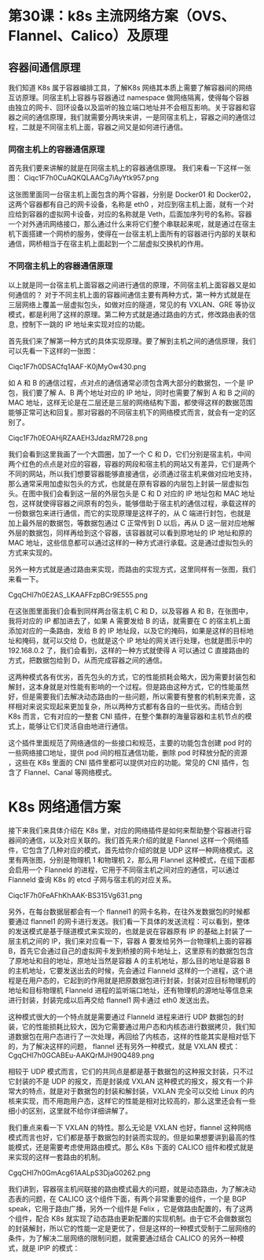 # 第30课：k8s 主流网络方案（OVS、Flannel、Calico）及原理

## 容器间通信原理

我们知道 K8s 属于容器编排工具，了解K8s 网络其本质上需要了解容器间的网络互访原理。同宿主机上容器与容器通过 namespace 做网络隔离，使得每个容器由独立的网卡、回环设备以及监听的独立端口地址并不会相互影响。关于容器和容器之间的通信原理，我们就需要分两块来讲，一是同宿主机上，容器之间的通信过程，二就是不同宿主机上面，容器之间又是如何进行通信。

### 同宿主机上的容器通信原理

首先我们要来讲解的就是在同宿主机上的容器通信原理。 我们来看一下这样一张图：
Ciqc1F7h0CuAQKQLAACg7iAyYtk957.png

这张图里面同一台宿主机上面包含的两个容器，分别是 Docker01 和 Docker02，这两个容器都有自己的网卡设备，名称是 eth0 ，对应到宿主机上面，就有一个对应给到容器的虚拟网卡设备，对应的名称就是 Veth，后面加序列号的名称。容器一个对外通讯网络接口，那么通过什么来将它们整个串联起来呢，就是通过在宿主机下面搭建一个网桥的服务，使得在一台宿主机上面所有的容器进行内部的关联和通信，网桥相当于在宿主机上面起到一个二层虚拟交换机的作用。

### 不同宿主机上的容器通信原理
以上就是同一台宿主机上面容器之间进行通信的原理，不同宿主机上面容器又是如何通信的？ 对于不同主机上面的容器间通信主要有两种方式，第一种方式就是在三层网络上覆盖一层虚拟包头，如做对应的隧道，常见的有 VXLAN、GRE 等协议模式，都是利用了这样的原理。第二种方式就是通过路由的方式，修改路由表的信息，控制下一跳的 IP 地址来实现对应的功能。

首先我们来了解第一种方式的具体实现原理。要了解到主机之间的通信原理，我们可以先看一下这样的一张图：

Ciqc1F7h0DSACfq1AAF-K0jMyOw430.png

如 A 和 B 的通信过程，点对点的通信通常必须包含两大部分的数据包，一个是 IP 包，我们要了解 A、B 两个地址对应的 IP 地址，同时也需要了解到 A 和 B 之间的 MAC 地址，这样无论是在二层还是三层的网络结构下面，都使得这样的数据范围能够正常可达和回复。那对容器的不同宿主机下的网络模式而言，就会有一定的区别了。

Ciqc1F7h0EOAHjRZAAEH3JdazRM728.png

我们会看到这里我画了一个大圆圈，加了一个 C 和 D，它们分别是宿主机，中间两个红色的点点是对应的容器，容器的网段和宿主机的网站又有差异，它们是两个不同的网站，所以我们想要容器能够直接通信，必须通过宿主机来做对应地支持，那么通常采用加虚拟包头的方式，也就是在原有容器的内层包上封装一层虚拟包头。在图中我们会看到这一层的外层包头是 C 和 D 对应的 IP 地址包和 MAC 地址包，这样就使得容器之间原有的包头，能够借助于宿主机的通信过程，承载这样的一份数据包来进行通信，而它的实现原理是这样子的，从 C 端进行封包，也就是加上最外层的数据包，等数据包通过 C 正常传到 D 以后，再从 D 这一层对应地解外层的数据包，同样再给到这个容器，该容器就可以看到原地址的 IP 地址和原的 MAC 地址，这些信息都可以通过这样的一种方式进行承载。这是通过虚拟包头的方式来实现的。

另外一种方式就是通过路由来实现，而路由的实现方式，这里同样有一张图，我们来看一下。

CgqCHl7h0E2AS_LKAAFFzpBCr9E555.png

在这张图里面我们会看到同样两台宿主机 C 和 D，以及容器 A 和 B，在张图中，我将对应的 IP 都加进去了，如果 A 需要发给 B 的话，就需要在 C 的宿主机上面添加对应的一条路由，发给 B 的 IP 地址段，以及它的掩码，如果是这样的目标地址和掩码，就可以交给 D，也就是这个 IP 地址的网关进行处理，也就是图示中的 192.168.0.2 了，我们会看到，这样的一种方式就使得 A 可以通过 C 直接路由的方式，把数据包给到 D，从而完成容器之间的通信。

这两种模式各有优劣，首先包头的方式，它的性能损耗会略大，因为需要封装包和解封，这本身就是对性能有影响的一个过程。但是路由这种方式，它的性能虽然好，但是需要我们去解决动态路由的一些问题，所以需要有整套的机制来完善，这样相对来说实现起来更加复杂，所以两种方式都有各自的一些优劣。而结合到 K8s 而言，它有对应的一整套 CNI 插件，在整个集群的海量容器和主机节点的模式上，能够让它们灵活自由地进行通信。

这个插件里面规范了网络通信的一些接口和规范，主要的功能包含创建 pod 时的一些网络接口地址，提供 pod 间的相互通信功能，删除 pod 时释放分配的资源 ，这些在 K8s 里面的 CNI 插件里都可以提供对应的功能。常见的 CNI 插件，包含了 Flannel、Canal 等网络模式。

# K8s 网络通信方案

接下来我们来具体介绍在 K8s 里，对应的网络插件是如何来帮助整个容器进行容器间的通信，以及对应关联的。我们首先来介绍的就是 Flannel 这样一个网络插件，它包含了几种对应的模式，首先给你介绍的就是 UDP 这样一种网络模式。这里有两张图，分别是物理机 1 和物理机 2，那么用 Flannel 这种模式，在组下面都会启用一个 Flanneld 的进程，它用于不同宿主机之间对应的通信，可以通过 Flanneld 查询 K8s 的 etcd 子网与宿主机的对应关系。

Ciqc1F7h0FeAFhKhAAK-BS315Vg631.png

另外，在每台数据层都会有一个 flannel1 的网卡名称，在往外发数据包的时候都要通过 flannel1 的网卡进行发送。我们看一下具体的发送流程：可以看到，整体的发送模式是基于隧道模式来实现的，也就是说在容器原有 IP 的基础上封装了一层主机之间的 IP，我们来对应看一下，容器 A 要发给另外一台物理机上面的容器 B，首先它会通过自己的虚拟网卡发到桥接的网卡地址上，这里原有的数据包包含了原地址和目的地址，原地址当然是容器 A 的主机地址，那么目的地址是容器 B 的主机地址，它要发送出去的时候，先会通过 Flanneld 这样的一个进程，这个进程是在用户态的，它起到的作用就是把原数据包进行封装，封装对应目标物理机的地址和目标物理机 Flanneld 进程的监听端口地址，还有物理机的源地址等信息来进行封装，封装完成以后再交给 flannel1 网卡通过 eth0 发送出去。

这种模式很大的一个特点就是需要通过 Flanneld 进程来进行 UDP 数据包的封装，它的性能损耗比较大，因为它需要通过用户态和内核态进行数据拷贝，我们知道数据包在用户态进行了一次处理，再回给了内核态，这样的性能其实是相对低下的，为了解决这样的问题， flannel 还有另外一种模式，就是 VXLAN 模式：
CgqCHl7h0GCABEu-AAKQrMJH90Q489.png

相较于 UDP 模式而言，它们的共同点是都是基于数据包的这种报文封装，只不过它封装的不是 UDP 的报文，而是封装成 VXLAN 这种模式的报文，报文有一个非常大的特点，就是对于数据包的封装和解封装，VXLAN 完全可以交给 Linux 的内核来实现，而不用跑用户态，这样它的性能是相对比较高的，那么这里还会有一些细小的区别，这里就不给你详细讲解了。

我们重点来看一下 VXLAN 的特性。那么无论是 VXLAN 也好，flannel 这种网络模式而言也好，它们都是基于数据包的封装而实现的。但是如果想要讲到最高的性能模式，还是需要考虑使用路由模式。那么 K8s 下面的 CALICO 组件和模式就是来实现的这样一套路由的机制。

CgqCHl7h0GmAcg61AALpS3DjaG0262.png

我们讲到，容器宿主机间联接的路由模式最大的问题，就是动态路由，为了解决动态表的问题，在 CALICO 这个组件下面，有两个非常重要的组件，一个是 BGP speak，它用于路由广播，另外一个组件是 Felix ，它是做路由配置的，有了这两个组件，配合 K8s 就实现了动态路由更新配置的实现机制。由于它不会做数据包的封装解封，所以它的性能一定是更优了，但是这样的一种模式受制于二层网络的条件，为了解决二层网络的限制问题，就需要通过结合 CALICO 的另外一种模式，就是 IPIP 的模式：